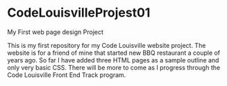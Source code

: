 # CodeLouisvilleProjest01
My First web page design Project

This is my first repository for my Code Louisville website project. The website is for a friend of mine that started new BBQ restaurant a couple of years ago. 
So far I have added three HTML pages as a sample outline and only very basic CSS.  There will be more to come as I progress through the Code Louisville Front End Track program.
